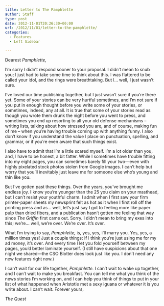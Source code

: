 ```yaml
---
title: Letter to The Pamphlette
author: Staff
type: post
date: 2012-11-01T20:26:30+00:00
url: /2012/11/01/letter-to-the-pamphlette/
categories:
  - Features
  - Left Sidebar

---
```

Dearest _Pamphlette,_

I&#8217;m sorry I didn&#8217;t respond sooner to your proposal. I didn&#8217;t mean to snub you; I just had to take some time to think about this. I was flattered to be called your idol, and the rings were breathtaking. But I&#8230; well, I just wasn&#8217;t sure.

I&#8217;ve loved our time publishing together, but I just wasn&#8217;t sure if you&#8217;re there yet. Some of your stories can be very hurtful sometimes, and I&#8217;m not sure if you put in enough thought before you write some of your stories, or sometimes, indeed, any at all. It is true that some of your stories read as though you wrote them drunk the night before you went to press, and sometimes you end up resorting to all your old defense mechanisms – writing lists, talking about how stressed you are, and of course, making fun of me – when you&#8217;re having trouble coming up with anything funny. I also don&#8217;t know if you understand the value I place on punctuation, spelling, and grammar, or if you&#8217;re even aware that such things exist.

I also have to admit that I&#8217;m a little scared myself. I&#8217;m a lot older than you, and, I have to be honest, a bit fatter. While I sometimes have trouble fitting into my eight pages, you can sometimes barely fill your two—even with highly pixelated stock photos stolen from Google images. I can&#8217;t help but worry that you&#8217;ll inevitably just leave me for someone else who&#8217;s young and thin like you.

But I&#8217;ve gotten past these things. Over the years, you&#8217;ve brought me endless joy. I know you&#8217;re younger than the 25 you claim on your masthead, but I can&#8217;t resist your youthful charm. I admit when I first saw your firm printer-paper sheets my newsprint felt as hot as it when I first roll off the printing press and as&#8230; well, let&#8217;s just say I got to feeling more like paper pulp than dried fibers, and a publication hasn&#8217;t gotten me feeling that way since _The Griffin_ first came out. Sorry. I didn&#8217;t mean to bring my exes into this; we&#8217;re&#8230; well, we&#8217;re over. We&#8217;re over. It&#8217;s over.

What I&#8217;m trying to say, _Pamphlette,_ is, yes, yes, I&#8217;ll marry you. Yes, yes, a million times yes! Just a couple things: If I think you&#8217;re just using me for my ad money, it&#8217;s over. And every time I let you fold yourself between my pages, you&#8217;d better laminate yourself. (I still have suspicions about that one night we shared—the CSO Blotter does look just like you. I don&#8217;t need any new features right now.)

I can&#8217;t wait for our life together, _Pamphlette._ I can&#8217;t wait to wake up together, and I can&#8217;t wait to make you breakfast. You can tell me what you think of the news stories I&#8217;m working on, and I can help you think of things to put in your list of what happened when Aristotle met a sexy iguana or whatever it is you write about. I can&#8217;t wait. Forever yours,

_The Quest_